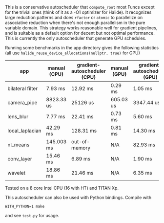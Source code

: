This is a conservative autoscheduler that `compute_root` most Funcs except for the trivial ones (think of it as a -O1 optimizer for Halide). It recognizes large reduction patterns and does `rfactor` or `atomic` to parallelize on associative reduction when there's not enough parallelism in the pure variable domain. This strategy works reasonable well for gradient pipelines, and is suitable as a default option for decent but not optimal performance. This is currently the only autoscheduler that generate GPU schedules.

Running some benchmarks in the app directory gives the following statistics (all use `halide_reuse_device_allocations(nullptr, true)` for GPU)

app | manual (CPU) | gradient-autoscheduler (CPU) | manual (GPU) | gradient-autoscheduler (GPU)
-- | -- | -- | -- | --
bilateral filter | 7.93 ms | 12.92 ms | 0.29 ms | 1.05 ms
camera_pipe | 8823.33 us | 25126 us | 605.03 us | 3347.44 us
lens_blur | 7.77 ms | 22.41 ms | 0.73 ms | 5.60 ms
local_laplacian | 42.29 ms | 128.31 ms | 0.81 ms | 14.30 ms
nl_means | 145.003 ms | out-of-memory | N/A | 82.93 ms
conv_layer | 15.46 ms | 6.89 ms | N/A | 1.90 ms
wavelet | 18.86 ms | 21.46 ms | N/A | 6.35 ms

Tested on a 8 core Intel CPU (16 with HT) and TITAN Xp.

This autoscheduler can also be used with Python bindings. Compile with
```
WITH_PYTHON=1 make
```
and see `test.py` for usage.